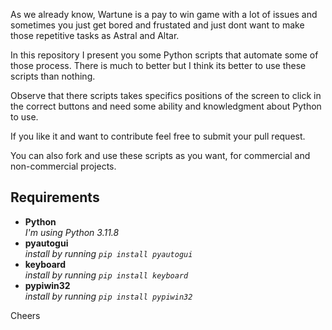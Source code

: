 As we already know, Wartune is a pay to win game with a lot of issues and sometimes you just get bored and frustated and just dont want to make those repetitive tasks as Astral and Altar.  

In this repository I present you some Python scripts that automate some of those process. There is much to better but I think its better to use these scripts than nothing.  

Observe that there scripts takes specifics positions of the screen to click in the correct buttons and need some ability and knowledgment about Python to use.  

If you like it and want to contribute feel free to submit your pull request.  

You can also fork and use these scripts as you want, for commercial and non-commercial projects.  

## Requirements
- **Python**  
    _I'm using Python 3.11.8_
- **pyautogui**  
    _install by running ```pip install pyautogui```_
- **keyboard**  
    _install by running ```pip install keyboard```_
- **pypiwin32**  
    _install by running ```pip install pypiwin32```_

Cheers